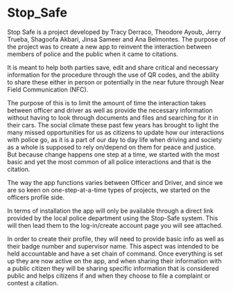 # Stop_Safe

Stop Safe is a project developed by Tracy Derraco, Theodore Ayoub,
Jerry Trueba, Shagoofa Akbari, Jinsa Sameer and Ana Belmontes. The
purpose of the project was to create a new app to reinvent the
interaction between members of police and the public when it came to
citations.

It is meant to help both parties save, edit and share critical and
necessary information for the procedure through the use of QR codes,
and the ability to share these either in person or potentially in the
near future through Near Field Communication (NFC).

The purpose of this is to limit the amount of time the interaction
takes between officer and driver as well as provide the necessary
information without having to look through documents and files and
searching for it in their cars. The social climate these past few
years has brought to light the many missed opportunities for us as
citizens to update how our interactions with police go, as it is a
part of our day to day life when driving and society as a whole is
supposed to rely on/depend on them for peace and justice. But because
change happens one step at a time, we started with the most basic and
yet the most common of all police interactions and that is the
citation.

The way the app functions varies between Officer and Driver, and since
we are so keen on one-step-at-a-time types of projects, we started on
the officers profile side.

In terms of installation the app will only be available through a
direct link provided by the local police department using the
Stop-Safe system. This will then lead them to the log-in/create
account page you will see attached.

In order to create their profile, they will need to provide basic info
as well as their badge number and supervisor name. This aspect was
intended to be held accountable and have a set chain of command.
Once everything is set up they are now active on the app, and when
sharing their information with a public citizen they will be sharing
specific information that is considered public and helps citizens if
and when they choose to file a complaint or contest a citation.
